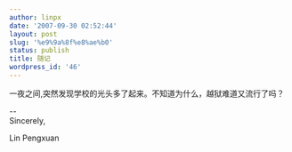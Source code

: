 ```yaml
---
author: linpx
date: '2007-09-30 02:52:44'
layout: post
slug: '%e9%9a%8f%e8%ae%b0'
status: publish
title: 随记
wordpress_id: '46'
---
```


一夜之间,突然发现学校的光头多了起来。不知道为什么，越狱难道又流行了吗？

  
--   
Sincerely,

  
Lin Pengxuan

